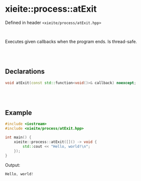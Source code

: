 # xieite::process::atExit
Defined in header `<xieite/process/atExit.hpp>`

<br/>

Executes given callbacks when the program ends. Is thread-safe.

<br/><br/>

## Declarations
```cpp
void atExit(const std::function<void()>& callback) noexcept;
```

<br/><br/>

## Example
```cpp
#include <iostream>
#include <xieite/process/atExit.hpp>

int main() {
	xieite::process::atExit([]() -> void {
		std::cout << "Hello, world!\n";
	});
}
```
Output:
```cpp
Hello, world!
```
